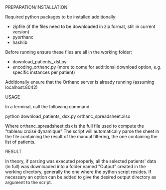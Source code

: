 PREPARATION/INSTALLATION

Required python packages to be installed additionally:

- zipfile (if the files need to be downloaded in zip format, still in current version)
- pyorthanc
- hashlib

Before running ensure these files are all in the working folder:

- download_patients_xlsl.py
- encoding_orthanc.py
(more to come for additional download option, e.g. specific instances per patient)

Additionally ensure that the Orthanc server is already running (assuming localhost:8042)


USAGE

In a terminal, call the following command:

python download_patients_xlsx.py orthanc_spreadsheet.xlsx

Where orthanc_spreadsheet.xlsx is the full file used to compute the "tableau croisé dynamique"
The script will automatically parse the sheet in the file containing the result of the manual
filtering, the one containing the list of patients.


RESULT

In theory, if parsing was executed properly, all the selected patients' data (in full) was downloaded
into a folder named "Output" created in the working directory, generally the one where the python
script resides. If necessary an option can be added to give the desired output directory as argument
to the script.
